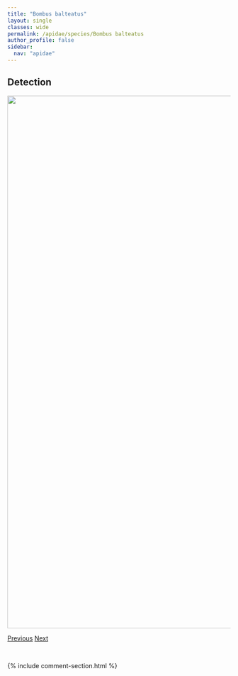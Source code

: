 ```yaml
---
title: "Bombus balteatus"
layout: single
classes: wide
permalink: /apidae/species/Bombus balteatus
author_profile: false
sidebar:
  nav: "apidae"
---
```


<h2>Detection</h2>

<a href="/ANBC/assets/figures/species/Bombus balteatus/range-map.png">
<img src="/ANBC/assets/figures/species/Bombus balteatus/range-map.png" height = "1200" width = "800">
</a>

<a href="/profiles/species/Bombus appositus" class="pagination--pager" title="PreviousName">Previous</a> <a href="/profiles/species/Bombus bifarius" class="pagination--pager" title="NextName">Next</a>

<p>&nbsp;</p>

{% include comment-section.html %}
